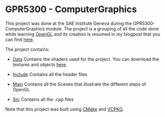 # GPR5300 - ComputerGraphics

This project was done at the SAE Institute Geneva during the GPR5300-ComputerGraphics module.
The project is a grouping of all the code done while learning [OpenGL](https://www.opengl.org/) and its creation 
is resumed in my blogpost that you can find [here](https://sstyles93.github.io/).

The project contains:

-	[Data](https://github.com/SStyles93/opengl-scene/tree/main/data)
	Contains the shaders used for the project. You can download the textures and objects [here]().	

-	[Include](https://github.com/SStyles93/opengl-scene/tree/main/include) 
	Contains all the header files

-	[Main](https://github.com/SStyles93/opengl-scene/tree/main/main)
	Contains all the Scenes that illustrate the different steps of OpenGL

-	[Src](https://github.com/SStyles93/opengl-scene/tree/main/src)
	Contains all the .cpp files

Note that this project was built using [CMake](https://cmake.org/) and [VCPKG](https://vcpkg.io/en/).

